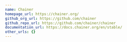 ```yaml
---
name: Chainer
homepage_url: https://chainer.org/
github_org_url: https://github.com/chainer
github_repo_url: https://github.com/chainer/chainer
documentation_url: https://docs.chainer.org/en/stable/
other_urls: {}
---
```

